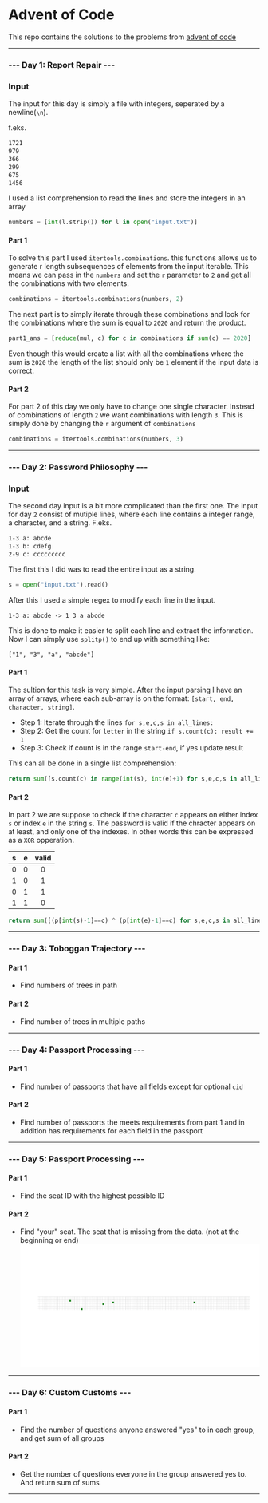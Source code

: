 # Advent of Code
This repo contains the solutions to the problems from [advent of code](https://adventofcode.com/2020)

---

### --- Day 1: Report Repair ---

### Input 
The input for this day is simply a file with integers, seperated by a newline(`\n`).

f.eks.
```
1721
979
366
299
675
1456
```

I used a list comprehension to read the lines and store the integers in an array
``` python
numbers = [int(l.strip()) for l in open("input.txt")]
```

#### Part 1
To solve this part I used `itertools.combinations`. this functions allows us to generate r length subsequences of elements from the input iterable. This means we can pass in the `numbers` and set the `r` parameter to `2` and get all the combinations with two elements.
```python
combinations = itertools.combinations(numbers, 2)
```

The next part is to simply iterate through these combinations and look for the combinations where the sum is equal to `2020` and return the product.
```python
part1_ans = [reduce(mul, c) for c in combinations if sum(c) == 2020]
```
Even though this would create a list with all the combinations where the sum is `2020` the length of the list should only be `1` element if the input data is correct.

#### Part 2
For part 2 of this day we only have to change one single character. Instead of combinations of length `2` we want combinations with length `3`. This is simply done by changing the `r` argument of `combinations` 
```python
combinations = itertools.combinations(numbers, 3)
```

---

### --- Day 2: Password Philosophy ---

### Input 
The second day input is a bit more complicated than the first one. The input for day `2` consist of mutiple lines, where each line contains a integer range, a character, and a string.
F.eks.

```
1-3 a: abcde
1-3 b: cdefg
2-9 c: ccccccccc
```

The first this I did was to read the entire input as a string.
```python
s = open("input.txt").read()
```

After this I used a simple regex to modify each line in the input.
```
1-3 a: abcde -> 1 3 a abcde
```
This is done to make it easier to split each line and extract the information. Now I can simply use `splitp()` to end up with something like:
```
["1", "3", "a", "abcde"]
```

#### Part 1
The sultion for this task is very simple. After the input parsing I have an array of arrays, where each sub-array is on the format: `[start, end, character, string]`.

- Step 1: Iterate through the lines
`for s,e,c,s in all_lines:`
- Step 2: Get the count for `letter` in the string
`if s.count(c): result += 1`
- Step 3: Check if count is in the range `start-end`, if yes update result

This can all be done in a single list comprehension:
```python
return sum([s.count(c) in range(int(s), int(e)+1) for s,e,c,s in all_lines])
```

#### Part 2
In part 2 we are suppose to check if the character `c` appears on either index `s` or index `e` in the string `s`. The password is valid if the chracter appears on at least, and only one of the indexes. In other words this can be expressed as a `XOR` opperation.

| s | e | valid |
|:-:|:-:|:-----:|
| 0 | 0 |   0   |
| 1 | 0 |   1   |
| 0 | 1 |   1   |
| 1 | 1 |   0   |


```python
return sum([(p[int(s)-1]==c) ^ (p[int(e)-1]==c) for s,e,c,s in all_lines])
```

---

### --- Day 3: Toboggan Trajectory ---

#### Part 1
- Find numbers of trees in path

#### Part 2
- Find number of trees in multiple paths

---

### --- Day 4: Passport Processing ---

#### Part 1
- Find number of passports that have all fields except for optional `cid`

#### Part 2
- Find number of passports the meets requirements from part 1 and in addition has requirements for each field in the passport

---

### --- Day 5: Passport Processing ---

#### Part 1
- Find the seat ID with the highest possible ID

#### Part 2
- Find "your" seat. The seat that is missing from the data. (not at the beginning or end)
![alt](05/animations/viz.gif)

---

### --- Day 6: Custom Customs ---

#### Part 1
- Find the number of questions anyone answered "yes" to in each group, and get sum of all groups

#### Part 2
- Get the number of questions everyone in the group answered yes to. And return sum of sums

---

